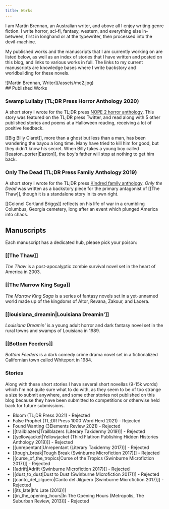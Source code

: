 ```yaml
---
title: Works
---
```


<div class="works-intro-wrap">
<div class="works-intro" markdown="1">
I am Martin Brennan, an Australian writer, and above all I enjoy writing genre fiction. I write horror, sci-fi, fantasy, western, and everything else in-between, first in longhand or at the typewriter, then processed into the devil-machine.

My published works and the manuscripts that I am currently working on are listed below, as well as an index of stories that I have written and posted on this blog, and links to various works in full. The links to my current manuscripts are knowledge bases where I write backstory and worldbuilding for these novels.
</div>
<div class="works-me" markdown="1">
![Martin Brennan, Writer](/assets/me2.jpg)
</div>
</div>

<div class="published-works published-box"  markdown="1">
## Published Works

### Swamp Lullaby (TL;DR Press Horror Anthology 2020)

A short story I wrote for the TL;DR press [NOPE 2 horror anthology](http://tldrpress.org/index.php/2020/10/16/nope-2-line-up-announcement/). This story was featured on the TL;DR press Twitter, and read along with 5 other published stories and poems at a Halloween reading, receiving a lot of positive feedback.

[[Big Billy Claret]], more than a ghost but less than a man, has been wandering the bayou a long time. Many have tried to kill him for good, but they didn't know his secret. When Billy takes a young boy called [[easton_porter|Easton]], the boy's father will stop at nothing to get him back.


### Only The Dead (TL;DR Press Family Anthology 2019)

A short story I wrote for the TL;DR press [Kindred family anthology](http://tldrpress.org/index.php/2019/02/27/tldr-press-presents-family-themed-lineup-for-kindred/). _Only the Dead_ was written as a backstory piece for the primary antagonist of [[The Thaw]], though it is a standalone story in its own right.

[[Colonel Cortland Briggs]] reflects on his life of war in a crumbling Columbus, Georgia cemetery, long after an event which plunged America into chaos.

</div>

## Manuscripts

Each manuscript has a dedicated hub, please pick your poison:

### [[The Thaw]]

_The Thaw_ is a post-apocalyptic zombie survival novel set in the heart of America in 2003.

### [[The Marrow King Saga]]

_The Marrow King Saga_ is a series of fantasy novels set in a yet-unnamed world made up of the kingdoms of Altor, Revana, Zakour, and Lacera.

### [[louisiana_dreamin|Louisiana Dreamin']]

_Louisiana Dreamin'_ is a young adult horror and dark fantasy novel set in the rural towns and swamps of Louisiana in 1989.

### [[Bottom Feeders]]

_Bottom Feeders_ is a dark comedy crime drama novel set in a fictionalized Californian town called Whiteport in 1984.

### Stories

Along with these short stories I have several short novellas (9-15k words) which I'm not quite sure what to do with, as they seem to be of too strange a size to submit anywhere, and some other stories not published on this blog because they have been submitted to competitions or otherwise held back for future submissions.

* Bloom (TL;DR Press 2021) - Rejected
* False Prophet (TL;DR Press 1000 Word Herd 2021) - Rejected
* Found Wanting (3Elements Review 2021) - Rejected
* [[trailblazers|Trailblazers (Literary Taxidermy 2019)]] - Rejected
* [[yellowjacket|Yellowjacket (Third Flatiron Publishing Hidden Histories Anthology 2019)]] - Rejected
* [[unrepentant|Unrepentant (Literary Taxidermy 2017)]] - Rejected
* [[tough_break|Tough Break (Swinburne Microfiction 2017)]] - Rejected
* [[curse_of_the_tropics|Curse of the Tropics (Swinburne Microfiction 2017)]] - Rejected
* [[adrift|Adrift (Swinburne Microfiction 2017)]] - Rejected
* [[dust_to_dust|Dust to Dust (Swinburne Microfiction 2017)]] - Rejected
* [[canto_del_jilguero|Canto del Jilguero (Swinburne Microfiction 2017)]] - Rejected
* [[its_late|It's Late (2013)]]
* [[in_the_opening_hours|In The Opening Hours (Metropolis, The Suburban Review, 2013)]] - Rejected
